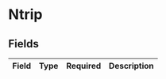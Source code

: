 # Ntrip


## Fields

| Field       | Type        | Required    | Description |
| ----------- | ----------- | ----------- | ----------- |